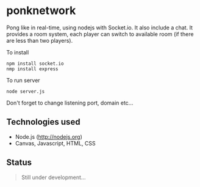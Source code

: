 ponknetwork
===========

Pong like in real-time, using nodejs with Socket.io. It also include a chat.
It provides a room system, each player can switch to available room (if there are less than two players).

To install

    npm install socket.io
    nmp install express
    
To run server

    node server.js

Don't forget to change listening port, domain etc...

Technologies used
-----------------

* Node.js (http://nodejs.org)
* Canvas, Javascript, HTML, CSS

Status
------

> Still under development...